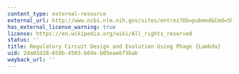 ```yaml
---
content_type: external-resource
external_url: http://www.ncbi.nlm.nih.gov/sites/entrez?Db=pubmed&Cmd=ShowDetailView&TermToSearch=15342489&ordinalpos=1&itool=EntrezSystem2.PEntrez.Pubmed.Pubmed_ResultsPanel.Pubmed_RVLinkOut
has_external_license_warning: true
license: https://en.wikipedia.org/wiki/All_rights_reserved
status: ''
title: Regulatory Circuit Design and Evolution Using Phage {Lambda}
uid: 2da01d28-659b-4503-b69a-b05eae6f5bab
wayback_url: ''
---
```

